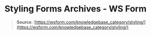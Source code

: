 # Styling Forms Archives - WS Form

> **Source**: [https://wsform.com/knowledgebase_category/styling/](https://wsform.com/knowledgebase_category/styling/)
